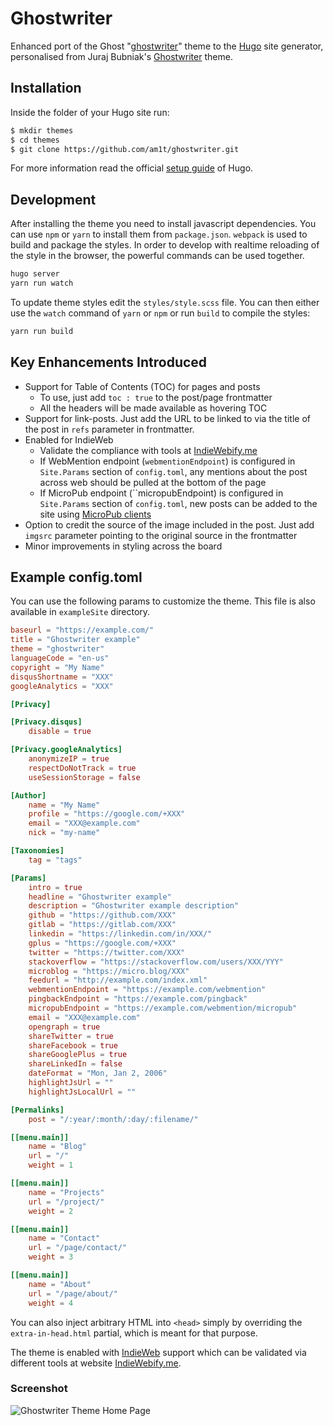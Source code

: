 # Ghostwriter

Enhanced port of the Ghost "[ghostwriter](https://github.com/roryg/ghostwriter)" theme to the [Hugo](https://gohugo.io) site generator, personalised from Juraj Bubniak's [Ghostwriter](https://github.com/jbub/ghostwriter) theme.

## Installation

Inside the folder of your Hugo site run:

```bash
$ mkdir themes
$ cd themes
$ git clone https://github.com/am1t/ghostwriter.git
```

For more information read the official [setup guide](//gohugo.io/overview/installing/) of Hugo.

## Development

After installing the theme you need to install javascript dependencies. You can use `npm` or `yarn` to install them from `package.json`. `webpack` is used to build and package the styles. In order to develop with realtime reloading of the style in the browser, the powerful commands can be used together.

```bash
hugo server
yarn run watch
```

To update theme styles edit the `styles/style.scss` file. You can then either use the `watch` command of `yarn` or `npm` or run `build` to compile the styles:

```bash
yarn run build
```

## Key Enhancements Introduced

- Support for Table of Contents (TOC) for pages and posts
	- To use, just add `toc : true` to the post/page frontmatter
	- All the headers will be made available as hovering TOC
- Support for link-posts. Just add the URL to be linked to via the title of the post in `refs` parameter in frontmatter.
- Enabled for IndieWeb
	- Validate the compliance with tools at [IndieWebify.me](http://indiewebify.me/)
	- If WebMention endpoint (`webmentionEndpoint`) is configured in `Site.Params` section of `config.toml`, any mentions about the post across web should be pulled at the bottom of the page
	- If MicroPub endpoint (``micropubEndpoint) is configured in `Site.Params` section of `config.toml`, new posts can be added to the site using [MicroPub clients](https://indieweb.org/Micropub/Clients)
- Option to credit the source of the image included in the post. Just add `imgsrc` parameter pointing to the original source in the frontmatter
- Minor improvements in styling across the board

## Example config.toml

You can use the following params to customize the theme. This file is also available in `exampleSite` directory.

```toml
baseurl = "https://example.com/"
title = "Ghostwriter example"
theme = "ghostwriter"
languageCode = "en-us"
copyright = "My Name"
disqusShortname = "XXX"
googleAnalytics = "XXX"

[Privacy]

[Privacy.disqus]
    disable = true

[Privacy.googleAnalytics]
    anonymizeIP = true
    respectDoNotTrack = true
    useSessionStorage = false

[Author]
    name = "My Name"
    profile = "https://google.com/+XXX"
    email = "XXX@example.com"
    nick = "my-name"

[Taxonomies]
    tag = "tags"

[Params]
    intro = true
    headline = "Ghostwriter example"
    description = "Ghostwriter example description"
    github = "https://github.com/XXX"
    gitlab = "https://gitlab.com/XXX"
    linkedin = "https://linkedin.com/in/XXX/"
    gplus = "https://google.com/+XXX"
    twitter = "https://twitter.com/XXX"
    stackoverflow = "https://stackoverflow.com/users/XXX/YYY"
    microblog = "https://micro.blog/XXX"
    feedurl = "http://example.com/index.xml"
    webmentionEndpoint = "https://example.com/webmention"
    pingbackEndpoint = "https://example.com/pingback"
    micropubEndpoint = "https://example.com/webmention/micropub"
    email = "XXX@example.com"
    opengraph = true
    shareTwitter = true
    shareFacebook = true
    shareGooglePlus = true
    shareLinkedIn = false
    dateFormat = "Mon, Jan 2, 2006"
    highlightJsUrl = ""
    highlightJsLocalUrl = ""

[Permalinks]
    post = "/:year/:month/:day/:filename/"

[[menu.main]]
    name = "Blog"
    url = "/"
    weight = 1

[[menu.main]]
    name = "Projects"
    url = "/project/"
    weight = 2

[[menu.main]]
    name = "Contact"
    url = "/page/contact/"
    weight = 3

[[menu.main]]
    name = "About"
    url = "/page/about/"
    weight = 4
```

You can also inject arbitrary HTML into `<head>` simply by overriding the `extra-in-head.html` partial, which is meant for that purpose.

The theme is enabled with [IndieWeb](https://indieweb.org) support which can be validated via different tools at website [IndieWebify.me](https://indiewebify.me/).

### Screenshot

![Ghostwriter Theme Home Page](https://github.com/am1t/ghostwriter/blob/master/screenshot.png?raw=true)